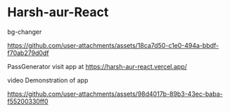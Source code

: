﻿# Harsh-aur-React
bg-changer

https://github.com/user-attachments/assets/18ca7d50-c1e0-494a-bbdf-f70ab279d0df


PassGenerator
visit app at https://harsh-aur-react.vercel.app/

video Demonstration of app



https://github.com/user-attachments/assets/98d4017b-89b3-43ec-baba-f55200330ff0

